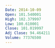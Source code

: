 ```yaml
---
Date: 2014-10-09
Open: 101.540001
High: 102.379997
Low: 100.610001
Close: 101.019997
Adj Close: 94.464211
Volume: 77376500
---
```

